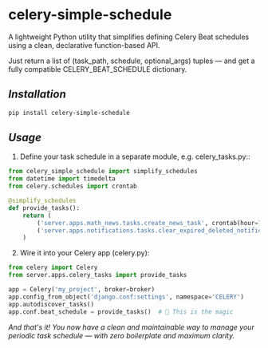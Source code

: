 celery-simple-schedule
=====

A lightweight Python utility that simplifies defining Celery Beat schedules using a clean, declarative function-based API.

Just return a list of (task_path, schedule, optional_args) tuples — and get a fully compatible CELERY_BEAT_SCHEDULE dictionary.

*Installation*
---
```bash
pip install celery-simple-schedule
```

*Usage*
----
1. Define your task schedule in a separate module, e.g. celery_tasks.py::
```python
from celery_simple_schedule import simplify_schedules
from datetime import timedelta
from celery.schedules import crontab

@simplify_schedules
def provide_tasks():
    return (
        ('server.apps.math_news.tasks.create_news_task', crontab(hour=7, minute=30)),
        ('server.apps.notifications.tasks.clear_expired_deleted_notifications', timedelta(days=3)),
    )
```

2. Wire it into your Celery app (celery.py):
```python
from celery import Celery
from server.apps.celery_tasks import provide_tasks

app = Celery('my_project', broker=broker)
app.config_from_object('django.conf:settings', namespace='CELERY')
app.autodiscover_tasks()
app.conf.beat_schedule = provide_tasks()  # 🧠 This is the magic
```

*And that's it! You now have a clean and maintainable way to manage your periodic task schedule — with zero boilerplate and maximum clarity.*
